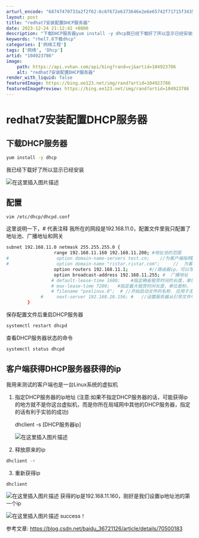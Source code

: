 ```yaml
---
arturl_encode: "68747470733a2f2f62:6c6f672e6373646e2e6e65742f71715f34353038393537302f:61727469636c652f64657461696c732f313034393233373836"
layout: post
title: "redhat7安装配置DHCP服务器"
date: 2023-12-24 21:12:42 +0800
description: "下载DHCP服务器yum install -y dhcp我已经下载好了所以显示已经安装配置vim /"
keywords: "rhel7.8下载dhcp"
categories: ['网络工程']
tags: ['网络', 'Dhcp']
artid: "104923786"
image:
    path: https://api.vvhan.com/api/bing?rand=sj&artid=104923786
    alt: "redhat7安装配置DHCP服务器"
render_with_liquid: false
featuredImage: https://bing.ee123.net/img/rand?artid=104923786
featuredImagePreview: https://bing.ee123.net/img/rand?artid=104923786
---
```


# redhat7安装配置DHCP服务器

## 下载DHCP服务器

```bash
yum install -y dhcp

```

我已经下载好了所以显示已经安装
  
![在这里插入图片描述](https://i-blog.csdnimg.cn/blog_migrate/425f5544be58f80ca52a40a5c0d88210.png)

## 配置

```bash
vim /etc/dhcp/dhcpd.conf

```

这里说明一下，# 代表注释 我所在的网段是192.168.11.0，配置文件里我只配置了地址池、广播地址和网关

```bash
subnet 192.168.11.0 netmask 255.255.255.0 {
                  range 192.168.11.160 192.168.11.200; #地址池的范围     
#                  option domain-name-servers test.cn;    //为客户端指明DNS服务器IP地址
#                  option domain-name "ristar.ristar.com";     //  为客户端指明DNS名字。 
                  option routers 192.168.11.1;        #//路由器ip，可以写网关ip
                  option broadcast-address 192.168.11.255; #  广播地址
                 # default-lease-time 1600;    #指定确省租赁时间的长度，单位是秒。
                 # max-lease-time 7200;   #指定最大租赁时间长度，单位是秒。
                 # filename "pxelinux.0";  # //开始启动文件的名称. 应用于无盘工作站。 
             #     next-server 192.168.20.156; #   //设置服务器从引导文件中装如主机名，应用于无盘工作站。
        }

```

保存配置文件后重启DHCP服务器

```bash
systemctl restart dhcpd

```

查看DHCP服务器状态的命令

```bash
systemctl status dhcpd

```

## 客户端获得DHCP服务器获得的ip

我用来测试的客户端也是一台Linux系统的虚拟机

1. 指定DHCP服务器的ip地址 (注意:如果不指定DHCP服务器的话，可能获得ip的地方就不是你这台虚拟机，而是你所在局域网中其他的DHCP服务器，指定的话有利于实验的成功)
     
   dhclient -s [DHCP服务器ip]
     
   ![在这里插入图片描述](https://i-blog.csdnimg.cn/blog_migrate/c18e6d0aca861c9bfeeb8328334bef43.png)
2. 释放原来的ip

```bash
dhclient -r 

```

3. 重新获得ip

```bash
dhclient

```

![在这里插入图片描述](https://i-blog.csdnimg.cn/blog_migrate/3b6ba6d6ee34fc616c8e96e7175c2af5.png)
获得的ip是192.168.11.160，刚好是我们设置ip地址池的第一个ip
  
![在这里插入图片描述](https://i-blog.csdnimg.cn/blog_migrate/638b3e76e278ad27c3679a791168f35d.png)
success！

参考文章:
<https://blog.csdn.net/baidu_36721126/article/details/70500183>
